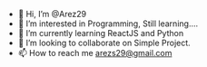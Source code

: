 - 👋 Hi, I’m @Arez29
- 👀 I’m interested in Programming, Still learning....
- 🌱 I’m currently learning ReactJS and Python
- 💞️ I’m looking to collaborate on Simple Project.
- 📫 How to reach me arezs29@gmail.com

<!---
Arez29/Arez29 is a ✨ special ✨ repository because its `README.md` (this file) appears on your GitHub profile.
You can click the Preview link to take a look at your changes.
--->
